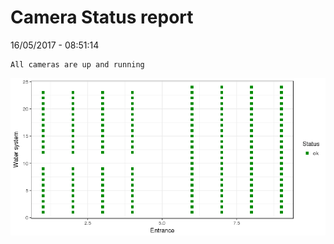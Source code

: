 Camera Status report
================
16/05/2017 - 08:51:14

    All cameras are up and running

![](camreport_files/figure-markdown_github/unnamed-chunk-2-1.png)
